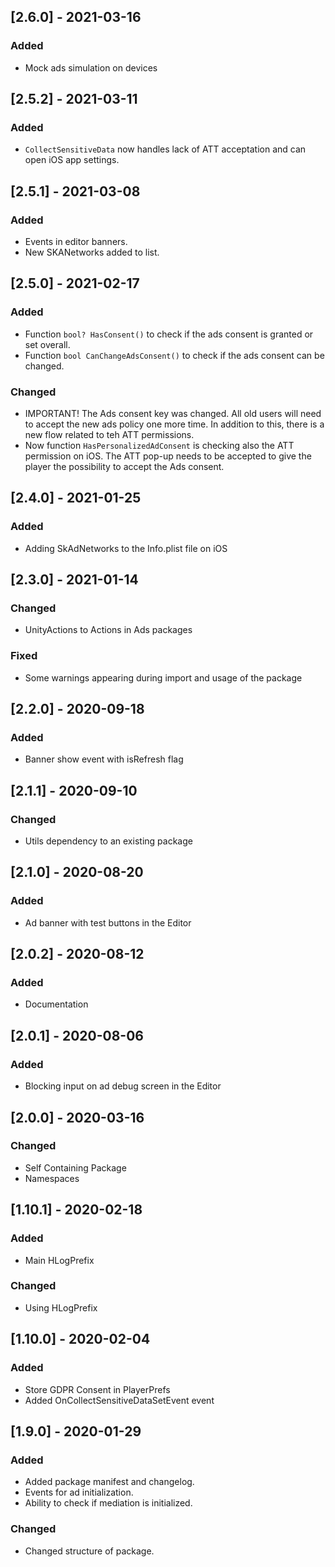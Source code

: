 ## [2.6.0] - 2021-03-16
### Added
- Mock ads simulation on devices


## [2.5.2] - 2021-03-11
### Added
- `CollectSensitiveData` now handles lack of ATT acceptation and can open iOS app settings.


## [2.5.1] - 2021-03-08
### Added
- Events in editor banners.
- New SKANetworks added to list.


## [2.5.0] - 2021-02-17
### Added
- Function `bool? HasConsent()` to check if the ads consent is granted or set overall.
- Function `bool CanChangeAdsConsent()` to check if the ads consent can be changed.

### Changed
- IMPORTANT! The Ads consent key was changed. All old users will need to accept the new ads policy one more time. In addition to this, there is a new flow related to teh ATT permissions.
- Now function `HasPersonalizedAdConsent` is checking also the ATT permission on iOS. The ATT pop-up needs to be accepted to give the player the possibility to accept the Ads consent.


## [2.4.0] - 2021-01-25
### Added
- Adding SkAdNetworks to the Info.plist file on iOS


## [2.3.0] - 2021-01-14
### Changed
- UnityActions to Actions in Ads packages

### Fixed
- Some warnings appearing during import and usage of the package


## [2.2.0] - 2020-09-18
### Added
- Banner show event with isRefresh flag


## [2.1.1] - 2020-09-10
### Changed
- Utils dependency to an existing package


## [2.1.0] - 2020-08-20
### Added
- Ad banner with test buttons in the Editor


## [2.0.2] - 2020-08-12
### Added
- Documentation


## [2.0.1] - 2020-08-06
### Added
- Blocking input on ad debug screen in the Editor


## [2.0.0] - 2020-03-16
### Changed
- Self Containing Package
- Namespaces


## [1.10.1] - 2020-02-18
### Added
- Main HLogPrefix

### Changed
- Using HLogPrefix


## [1.10.0] - 2020-02-04
### Added
- Store GDPR Consent in PlayerPrefs
- Added OnCollectSensitiveDataSetEvent event


## [1.9.0] - 2020-01-29
### Added
- Added package manifest and changelog.
- Events for ad initialization.
- Ability to check if mediation is initialized.

### Changed
- Changed structure of package.
